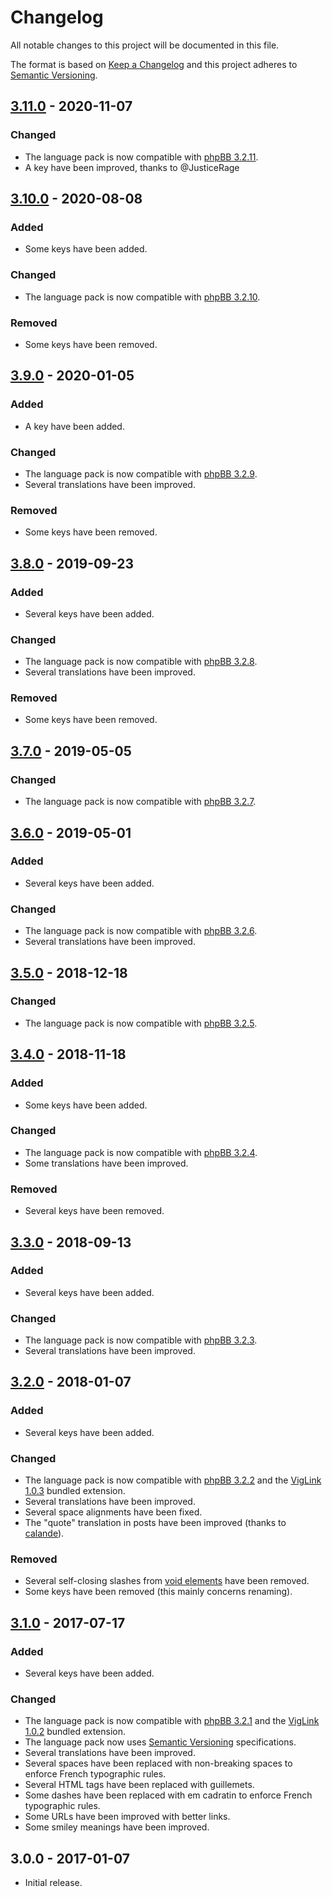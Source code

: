 # Changelog

All notable changes to this project will be documented in this file.

The format is based on [Keep a Changelog](https://keepachangelog.com/en/1.0.0/) and this project adheres to [Semantic Versioning](https://semver.org/spec/v2.0.0.html).

## [3.11.0](https://github.com/qiaeru/phpbb-language-fr/compare/v3.10.0...3.11.0) - 2020-11-07

### Changed

- The language pack is now compatible with [phpBB 3.2.11](https://github.com/phpbb/phpbb/releases/tag/release-3.2.11).
- A key have been improved, thanks to @JusticeRage

## [3.10.0](https://github.com/qiaeru/phpbb-language-fr/compare/v3.9.0...3.10.0) - 2020-08-08

### Added

- Some keys have been added.

### Changed

- The language pack is now compatible with [phpBB 3.2.10](https://download.phpbb.com/pub/release/3.2/3.2.10/).

### Removed

- Some keys have been removed.

## [3.9.0](https://github.com/qiaeru/phpbb-language-fr/compare/v3.8.0...3.9.0) - 2020-01-05

### Added

- A key have been added.

### Changed

- The language pack is now compatible with [phpBB 3.2.9](https://download.phpbb.com/pub/release/3.2/3.2.9/).
- Several translations have been improved.

### Removed

- Some keys have been removed.

## [3.8.0](https://github.com/qiaeru/phpbb-language-fr/compare/v3.7.0...v3.8.0) - 2019-09-23

### Added

- Several keys have been added.

### Changed

- The language pack is now compatible with [phpBB 3.2.8](https://download.phpbb.com/pub/release/3.2/3.2.8/).
- Several translations have been improved.

### Removed

- Some keys have been removed.

## [3.7.0](https://github.com/qiaeru/phpbb-language-fr/compare/v3.6.0...v3.7.0) - 2019-05-05

### Changed

- The language pack is now compatible with [phpBB 3.2.7](https://download.phpbb.com/pub/release/3.2/3.2.7/).

## [3.6.0](https://github.com/qiaeru/phpbb-language-fr/compare/v3.5.0...v3.6.0) - 2019-05-01

### Added

- Several keys have been added.

### Changed

- The language pack is now compatible with [phpBB 3.2.6](https://download.phpbb.com/pub/release/3.2/3.2.6/).
- Several translations have been improved.

## [3.5.0](https://github.com/qiaeru/phpbb-language-fr/compare/v3.4.0...v3.5.0) - 2018-12-18

### Changed

- The language pack is now compatible with [phpBB 3.2.5](https://download.phpbb.com/pub/release/3.2/3.2.5/).

## [3.4.0](https://github.com/qiaeru/phpbb-language-fr/compare/v3.3.0...v3.4.0) - 2018-11-18

### Added

- Some keys have been added.

### Changed

- The language pack is now compatible with [phpBB 3.2.4](https://download.phpbb.com/pub/release/3.2/3.2.4/).
- Some translations have been improved.

### Removed

- Several keys have been removed.

## [3.3.0](https://github.com/qiaeru/phpbb-language-fr/compare/v3.2.0...v3.3.0) - 2018-09-13

### Added

- Several keys have been added.

### Changed

- The language pack is now compatible with [phpBB 3.2.3](https://download.phpbb.com/pub/release/3.2/3.2.3/).
- Several translations have been improved.

## [3.2.0](https://github.com/qiaeru/phpbb-language-fr/compare/v3.1.0...v3.2.0) - 2018-01-07

### Added

- Several keys have been added.

### Changed

- The language pack is now compatible with [phpBB 3.2.2](https://download.phpbb.com/pub/release/3.2/3.2.2/) and the [VigLink 1.0.3](https://github.com/phpbb-extensions/viglink/releases/tag/release-1.0.3) bundled extension.
- Several translations have been improved.
- Several space alignments have been fixed.
- The "quote" translation in posts have been improved (thanks to [calande](https://www.phpbb.com/community/memberlist.php?mode=viewprofile&u=273294)).

### Removed

- Several self-closing slashes from [void elements](https://www.w3.org/TR/html5/syntax.html#void-elements) have been removed.
- Some keys have been removed (this mainly concerns renaming).

## [3.1.0](https://github.com/qiaeru/phpbb-language-fr/compare/v3.0.0...v3.1.0) - 2017-07-17

### Added

- Several keys have been added.

### Changed

- The language pack is now compatible with [phpBB 3.2.1](https://download.phpbb.com/pub/release/3.2/3.2.1/) and the [VigLink 1.0.2](https://github.com/phpbb-extensions/viglink/releases/tag/release-1.0.2) bundled extension.
- The language pack now uses [Semantic Versioning](http://semver.org/) specifications.
- Several translations have been improved.
- Several spaces have been replaced with non-breaking spaces to enforce French typographic rules.
- Several HTML tags have been replaced with guillemets.
- Some dashes have been replaced with em cadratin to enforce French typographic rules.
- Some URLs have been improved with better links.
- Some smiley meanings have been improved.

## 3.0.0 - 2017-01-07

- Initial release.
